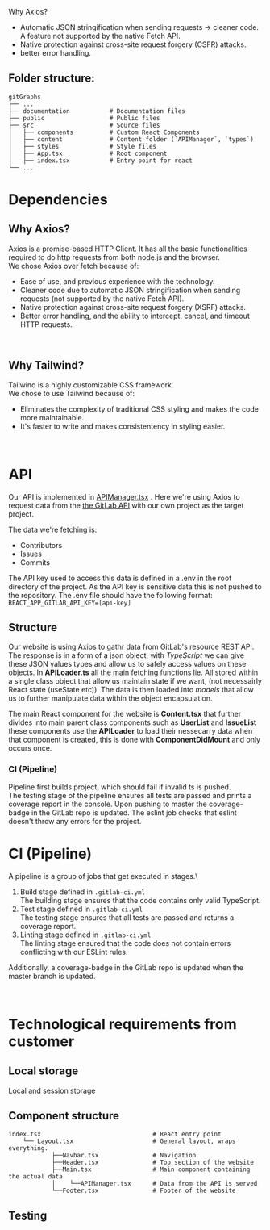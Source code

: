 Why Axios?

- Automatic JSON stringification when sending requests -> cleaner code. A feature not supported by the native Fetch API.
- Native protection against cross-site request forgery (CSFR) attacks.
- better error handling.

## Folder structure:
    gitGraphs
    ├── ...
    ├── documentation           # Documentation files
    ├── public                  # Public files
    ├── src                     # Source files
    │   ├── components          # Custom React Components
    │   ├── content             # Content folder (`APIManager`, `types`)
    │   ├── styles              # Style files
    │   ├── App.tsx             # Root component
    │   ├── index.tsx           # Entry point for react
    └── ...


# Dependencies
## Why Axios?
Axios is a promise-based HTTP Client. It has all the basic functionalities required to do http requests from both node.js and the browser.\
We chose Axios over fetch because of:
- Ease of use, and previous experience with the technology.
- Cleaner code due to automatic JSON stringification when sending requests (not supported by the native Fetch API).
- Native protection against cross-site request forgery (XSRF) attacks.
- Better error handling, and the ability to intercept, cancel, and timeout HTTP requests.

<br/>

## Why Tailwind?

Tailwind is a highly customizable CSS framework.\
We chose to use Tailwind because of:
- Eliminates the complexity of traditional CSS styling and makes the code more maintainable.
- It's faster to write and makes consistentency in styling easier.

<br/>

# API

Our API is implemented in [APIManager.tsx](./../src/content/APIManager.tsx)
. Here we're using Axios to request data from the [the GitLab API](https://docs.gitlab.com/ee/api/api_resources.html) with our own project as the target project.

The data we're fetching is:
- Contributors
- Issues
- Commits

The API key used to access this data is defined in a .env in the root directory of the project. As the API key is sensitive data this is not pushed to the repository.
The .env file should have the following format: `REACT_APP_GITLAB_API_KEY=[api-key]`

## Structure

Our website is using Axios to gathr data from GitLab's resource REST API. The response is in a form of a json object, with _TypeScript_ we can give these JSON values types and allow us to safely access values on these objects. In **APILoader.ts** all the main fetching functions lie. All stored within a single class object that allow us maintain state if we want, (not necessairly React state (useState etc)). The data is then loaded into _models_ that allow us to further manipulate data within the object encapsulation.

The main React component for the website is **Content.tsx** that further divides into main parent class components such as **UserList** and **IssueList** these components use the **APILoader** to load their nessecarry data when that component is created, this is done with **ComponentDidMount** and only occurs once.

### CI (Pipeline)

Pipeline first builds project, which should fail if invalid ts is pushed.  
The testing stage of the pipeline ensures all tests are passed and prints a coverage report in the console.
Upon pushing to master the coverage-badge in the GitLab repo is updated.
The eslint job checks that eslint doesn't throw any errors for the project.
<br/>

# CI (Pipeline)
A pipeline is a group of jobs that get executed in stages.\
1. Build stage defined in `.gitlab-ci.yml`\
    The building stage ensures that the code contains only valid TypeScript.
2. Test stage defined in `.gitlab-ci.yml`\
    The testing stage ensures that all tests are passed and returns a coverage report.
3. Linting stage defined in `.gitlab-ci.yml`\
    The linting stage ensured that the code does not contain errors conflicting with our ESLint rules.

 Additionally, a coverage-badge in the GitLab repo is updated when the master branch is updated.

<br/>

# Technological requirements from customer

## Local storage
Local and session storage
## Component structure
    index.tsx                               # React entry point
        └── Layout.tsx                      # General layout, wraps everything.
                ├──Navbar.tsx               # Navigation
                ├──Header.tsx               # Top section of the website
                ├──Main.tsx                 # Main component containing the actual data
                │    └──APIManager.tsx      # Data from the API is served
                └──Footer.tsx               # Footer of the website



## Testing
